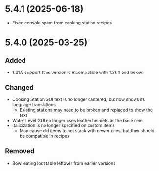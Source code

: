 # 5.4.1 (2025-06-18)
- Fixed console spam from cooking station recipes

# 5.4.0 (2025-03-25)
## Added
- 1.21.5 support (this version is incompatible with 1.21.4 and below)
## Changed
- Cooking Station GUI text is no longer centered, but now shows its language translations
    - Existing stations may need to be broken and replaced to show the text
- Water Level GUI no longer uses leather helmets as the base item
- Italicization is no longer specified on custom items
    - May cause old items to not stack with newer ones, but they should be compatible in recipes
## Removed
- Bowl eating loot table leftover from earlier versions